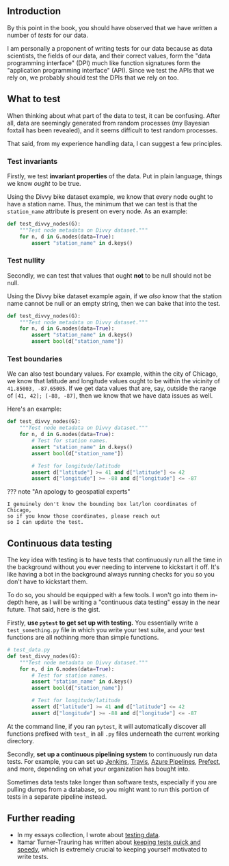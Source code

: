 ## Introduction

By this point in the book, you should have observed
that we have written a number of _tests_ for our data.

I am personally a proponent of writing tests for our data
because as data scientists,
the fields of our data, and their correct values,
form the "data programming interface" (DPI)
much like function signatures form
the "application programming interface" (API).
Since we test the APIs that we rely on,
we probably should test the DPIs that we rely on too.

## What to test

When thinking about what part of the data to test,
it can be confusing.
After all, data are seemingly generated
from random processes
(my Bayesian foxtail has been revealed),
and it seems difficult to test random processes.

That said, from my experience handling data,
I can suggest a few principles.

### Test invariants

Firstly, we test __invariant properties__ of the data.
Put in plain language, things we know _ought_ to be true.

Using the Divvy bike dataset example,
we know that every node ought to have a station name.
Thus, the minimum that we can test
is that the `station_name` attribute is present on every node.
As an example:

```python
def test_divvy_nodes(G):
    """Test node metadata on Divvy dataset."""
    for n, d in G.nodes(data=True):
        assert "station_name" in d.keys()
```

### Test nullity

Secondly, we can test that values that ought **not** to be null
should not be null.

Using the Divvy bike dataset example again,
if we _also_ know that the station name
cannot be null or an empty string,
then we can bake that into the test.

```python
def test_divvy_nodes(G):
    """Test node metadata on Divvy dataset."""
    for n, d in G.nodes(data=True):
        assert "station_name" in d.keys()
        assert bool(d["station_name"])
```

### Test boundaries

We can also test boundary values.
For example, within the city of Chicago,
we know that latitude and longitude values
ought to be within the vicinity of
`41.85003, -87.65005`.
If we get data values that are, say,
outside the range of `[41, 42]; [-88, -87]`,
then we know that we have data issues as well.

Here's an example:

```python
def test_divvy_nodes(G):
    """Test node metadata on Divvy dataset."""
    for n, d in G.nodes(data=True):
        # Test for station names.
        assert "station_name" in d.keys()
        assert bool(d["station_name"])

        # Test for longitude/latitude
        assert d["latitude"] >= 41 and d["latitude"] <= 42
        assert d["longitude"] >= -88 and d["longitude"] <= -87
```

??? note "An apology to geospatial experts"

    I genuinely don't know the bounding box lat/lon coordinates of Chicago,
    so if you know those coordinates, please reach out
    so I can update the test.

## Continuous data testing

The key idea with testing is to have tests that continuously run
all the time in the background
without you ever needing to intervene to kickstart it off.
It's like having a bot in the background always running checks for you
so you don't have to kickstart them.

To do so, you should be equipped with a few tools.
I won't go into them in-depth here,
as I will be writing
a "continuous data testing" essay in the near future.
That said, here is the gist.

Firstly, **use `pytest` to get set up with testing.**
You essentially write a `test_something.py` file
in which you write your test suite,
and your test functions are all nothinng more than simple functions.

```python
# test_data.py
def test_divvy_nodes(G):
    """Test node metadata on Divvy dataset."""
    for n, d in G.nodes(data=True):
        # Test for station names.
        assert "station_name" in d.keys()
        assert bool(d["station_name"])

        # Test for longitude/latitude
        assert d["latitude"] >= 41 and d["latitude"] <= 42
        assert d["longitude"] >= -88 and d["longitude"] <= -87
```

At the command line, if you ran `pytest`,
it will automatically discover all functions prefixed with `test_`
in all `.py` files underneath the current working directory.

Secondly, **set up a continuous pipelining system**
to continuously run data tests.
For example, you can set up
[Jenkins](https://www.jenkins.io/),
[Travis](https://travis-ci.org/),
[Azure Pipelines](https://azure.microsoft.com/en-us/services/devops/pipelines/),
[Prefect](https://www.prefect.io/),
and more,
depending on what your organization has bought into.

Sometimes data tests take longer than software tests,
especially if you are pulling dumps from a database,
so you might want to run this portion of tests
in a separate pipeline instead.

## Further reading

- In my essays collection, I wrote about [testing data](https://ericmjl.github.io/essays-on-data-science/software-skills/testing/#tests-for-data).
- Itamar Turner-Trauring has written about [keeping tests quick and speedy](https://pythonspeed.com/articles/slow-tests-fast-feedback/), which is extremely crucial to keeping yourself motivated to write tests.

